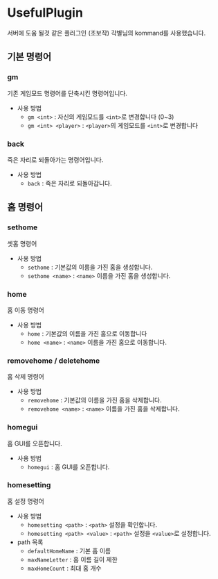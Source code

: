 # UsefulPlugin
서버에 도움 될것 같은 플러그인 (초보작)
각별님의 kommand를 사용했습니다.

## 기본 명령어

### gm
기존 게임모드 명령어를 단축시킨 명령어입니다.
* 사용 방법
  - `gm <int>` : 자신의 게임모드를 `<int>`로 변경합니다 (0~3)
  - `gm <int> <player>` : `<player>`의 게임모드를 `<int>`로 변경합니다

### back
죽은 자리로 되돌아가는 명령어입니다.
* 사용 방법
  - `back` : 죽은 자리로 되돌아갑니다.


## 홈 명령어

### sethome
셋홈 명령어
* 사용 방법
  - `sethome` : 기본값의 이름을 가진 홈을 생성합니다.
  - `sethome <name>` : `<name>` 이름을 가진 홈을 생성합니다.

### home
홈 이동 명령어
* 사용 방법
  - `home` : 기본값의 이름을 가진 홈으로 이동합니다
  - `home <name>` : `<name>` 이름을 가진 홈으로 이동합니다.

### removehome / deletehome
홈 삭제 명령어
* 사용 방법
  - `removehome` : 기본값의 이름을 가진 홈을 삭제합니다.
  - `removehome <name>` : `<name>` 이름을 가진 홈을 삭제합니다.

### homegui
홈 GUI를 오픈합니다.
* 사용 방법
  - `homegui` : 홈 GUI를 오픈합니다.
  
### homesetting
홈 설정 명령어
* 사용 방법
  - `homesetting <path>` : `<path>` 설정을 확인합니다.
  - `homesetting <path> <value>` : `<path>` 설정을 `<value>`로 설정합니다.
* path 목록
  - `defaultHomeName` : 기본 홈 이름
  - `maxNameLetter` : 홈 이름 길이 제한
  - `maxHomeCount` : 최대 홈 개수
